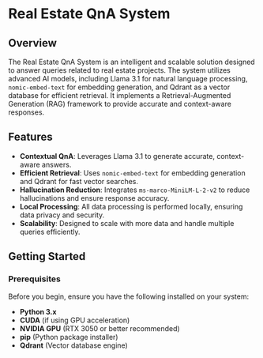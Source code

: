 # **Real Estate QnA System**

## **Overview**

The Real Estate QnA System is an intelligent and scalable solution designed to answer queries related to real estate projects. The system utilizes advanced AI models, including Llama 3.1 for natural language processing, `nomic-embed-text` for embedding generation, and Qdrant as a vector database for efficient retrieval. It implements a Retrieval-Augmented Generation (RAG) framework to provide accurate and context-aware responses.

## **Features**

- **Contextual QnA**: Leverages Llama 3.1 to generate accurate, context-aware answers.
- **Efficient Retrieval**: Uses `nomic-embed-text` for embedding generation and Qdrant for fast vector searches.
- **Hallucination Reduction**: Integrates `ms-marco-MiniLM-L-2-v2` to reduce hallucinations and ensure response accuracy.
- **Local Processing**: All data processing is performed locally, ensuring data privacy and security.
- **Scalability**: Designed to scale with more data and handle multiple queries efficiently.

## **Getting Started**

### **Prerequisites**

Before you begin, ensure you have the following installed on your system:

- **Python 3.x**
- **CUDA** (if using GPU acceleration)
- **NVIDIA GPU** (RTX 3050 or better recommended)
- **pip** (Python package installer)
- **Qdrant** (Vector database engine)

